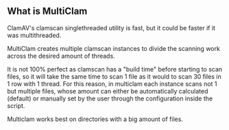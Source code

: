 ## What is MultiClam
ClamAV's clamscan singlethreaded utility is fast, but it could be faster if it was multithreaded.

MultiClam creates multiple clamscan instances to divide the scanning work across the desired amount of threads.

It is not 100% perfect as clamscan has a "build time" before starting to scan files, so it will take the same time to scan 1 file as it would to scan 30 files in 1 row with 1 thread. For this reason, in multiclam each instance scans not 1 but multiple files, whose amount can either be automatically calculated (default) or manually set by the user through the configuration inside the script.

Multiclam works best on directories with a big amount of files.
